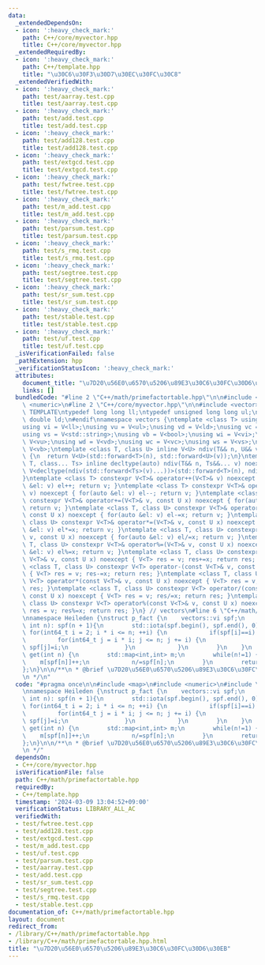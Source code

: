 ```yaml
---
data:
  _extendedDependsOn:
  - icon: ':heavy_check_mark:'
    path: C++/core/myvector.hpp
    title: C++/core/myvector.hpp
  _extendedRequiredBy:
  - icon: ':heavy_check_mark:'
    path: C++/template.hpp
    title: "\u30C6\u30F3\u30D7\u30EC\u30FC\u30C8"
  _extendedVerifiedWith:
  - icon: ':heavy_check_mark:'
    path: test/aarray.test.cpp
    title: test/aarray.test.cpp
  - icon: ':heavy_check_mark:'
    path: test/add.test.cpp
    title: test/add.test.cpp
  - icon: ':heavy_check_mark:'
    path: test/add128.test.cpp
    title: test/add128.test.cpp
  - icon: ':heavy_check_mark:'
    path: test/extgcd.test.cpp
    title: test/extgcd.test.cpp
  - icon: ':heavy_check_mark:'
    path: test/fwtree.test.cpp
    title: test/fwtree.test.cpp
  - icon: ':heavy_check_mark:'
    path: test/m_add.test.cpp
    title: test/m_add.test.cpp
  - icon: ':heavy_check_mark:'
    path: test/parsum.test.cpp
    title: test/parsum.test.cpp
  - icon: ':heavy_check_mark:'
    path: test/s_rmq.test.cpp
    title: test/s_rmq.test.cpp
  - icon: ':heavy_check_mark:'
    path: test/segtree.test.cpp
    title: test/segtree.test.cpp
  - icon: ':heavy_check_mark:'
    path: test/sr_sum.test.cpp
    title: test/sr_sum.test.cpp
  - icon: ':heavy_check_mark:'
    path: test/stable.test.cpp
    title: test/stable.test.cpp
  - icon: ':heavy_check_mark:'
    path: test/uf.test.cpp
    title: test/uf.test.cpp
  _isVerificationFailed: false
  _pathExtension: hpp
  _verificationStatusIcon: ':heavy_check_mark:'
  attributes:
    document_title: "\u7D20\u56E0\u6570\u5206\u89E3\u30C6\u30FC\u30D6\u30EB"
    links: []
  bundledCode: "#line 2 \"C++/math/primefactortable.hpp\"\n\n#include <map>\n#include\
    \ <numeric>\n#line 2 \"C++/core/myvector.hpp\"\n\n#include <vector>\n\n#ifndef\
    \ TEMPLATE\ntypedef long long ll;\ntypedef unsigned long long ul;\ntypedef long\
    \ double ld;\n#endif\nnamespace vectors {\ntemplate <class T> using V = std::vector<T>;\n\
    using vi = V<ll>;\nusing vu = V<ul>;\nusing vd = V<ld>;\nusing vc = V<char>;\n\
    using vs = V<std::string>;\nusing vb = V<bool>;\nusing wi = V<vi>;\nusing wu =\
    \ V<vu>;\nusing wd = V<vd>;\nusing wc = V<vc>;\nusing ws = V<vs>;\nusing wb =\
    \ V<vb>;\ntemplate <class T, class U> inline V<U> ndiv(T&& n, U&& v) noexcept\
    \ {\n  return V<U>(std::forward<T>(n), std::forward<U>(v));\n}\ntemplate <class\
    \ T, class... Ts> inline decltype(auto) ndiv(T&& n, Ts&&... v) noexcept {\n  return\
    \ V<decltype(ndiv(std::forward<Ts>(v)...))>(std::forward<T>(n), ndiv(std::forward<Ts>(v)...));\n\
    }\ntemplate <class T> constexpr V<T>& operator++(V<T>& v) noexcept { for(auto\
    \ &el: v) el++; return v; }\ntemplate <class T> constexpr V<T>& operator--(V<T>&\
    \ v) noexcept { for(auto &el: v) el--; return v; }\ntemplate <class T, class U>\
    \ constexpr V<T>& operator+=(V<T>& v, const U x) noexcept { for(auto &el: v) el+=x;\
    \ return v; }\ntemplate <class T, class U> constexpr V<T>& operator-=(V<T>& v,\
    \ const U x) noexcept { for(auto &el: v) el-=x; return v; }\ntemplate <class T,\
    \ class U> constexpr V<T>& operator*=(V<T>& v, const U x) noexcept { for(auto\
    \ &el: v) el*=x; return v; }\ntemplate <class T, class U> constexpr V<T>& operator/=(V<T>&\
    \ v, const U x) noexcept { for(auto &el: v) el/=x; return v; }\ntemplate <class\
    \ T, class U> constexpr V<T>& operator%=(V<T>& v, const U x) noexcept { for(auto\
    \ &el: v) el%=x; return v; }\ntemplate <class T, class U> constexpr V<T> operator+(const\
    \ V<T>& v, const U x) noexcept { V<T> res = v; res+=x; return res; }\ntemplate\
    \ <class T, class U> constexpr V<T> operator-(const V<T>& v, const U x) noexcept\
    \ { V<T> res = v; res-=x; return res; }\ntemplate <class T, class U> constexpr\
    \ V<T> operator*(const V<T>& v, const U x) noexcept { V<T> res = v; res*=x; return\
    \ res; }\ntemplate <class T, class U> constexpr V<T> operator/(const V<T>& v,\
    \ const U x) noexcept { V<T> res = v; res/=x; return res; }\ntemplate <class T,\
    \ class U> constexpr V<T> operator%(const V<T>& v, const U x) noexcept { V<T>\
    \ res = v; res%=x; return res; }\n} // vectors\n#line 6 \"C++/math/primefactortable.hpp\"\
    \nnamespace Heileden {\nstruct p_fact {\n    vectors::vi spf;\n    p_fact(const\
    \ int n): spf(n + 1){\n        std::iota(spf.begin(), spf.end(), 0);\n       \
    \ for(int64_t i = 2; i * i <= n; ++i) {\n            if(spf[i]==i) {\n       \
    \         for(int64_t j = i * i; j <= n; j += i) {\n                    if(spf[j]==j)\
    \ spf[j]=i;\n                }\n            }\n        }\n    }\n    std::map<int,int>\
    \ get(int n) {\n        std::map<int,int> m;\n        while(n!=1) {\n        \
    \    m[spf[n]]++;\n            n/=spf[n];\n        }\n        return m;\n    }\n\
    };\n}\n\n/**\n * @brief \u7D20\u56E0\u6570\u5206\u89E3\u30C6\u30FC\u30D6\u30EB\
    \n */\n"
  code: "#pragma once\n\n#include <map>\n#include <numeric>\n#include \"C++/core/myvector.hpp\"\
    \nnamespace Heileden {\nstruct p_fact {\n    vectors::vi spf;\n    p_fact(const\
    \ int n): spf(n + 1){\n        std::iota(spf.begin(), spf.end(), 0);\n       \
    \ for(int64_t i = 2; i * i <= n; ++i) {\n            if(spf[i]==i) {\n       \
    \         for(int64_t j = i * i; j <= n; j += i) {\n                    if(spf[j]==j)\
    \ spf[j]=i;\n                }\n            }\n        }\n    }\n    std::map<int,int>\
    \ get(int n) {\n        std::map<int,int> m;\n        while(n!=1) {\n        \
    \    m[spf[n]]++;\n            n/=spf[n];\n        }\n        return m;\n    }\n\
    };\n}\n\n/**\n * @brief \u7D20\u56E0\u6570\u5206\u89E3\u30C6\u30FC\u30D6\u30EB\
    \n */"
  dependsOn:
  - C++/core/myvector.hpp
  isVerificationFile: false
  path: C++/math/primefactortable.hpp
  requiredBy:
  - C++/template.hpp
  timestamp: '2024-03-09 13:04:52+09:00'
  verificationStatus: LIBRARY_ALL_AC
  verifiedWith:
  - test/fwtree.test.cpp
  - test/add128.test.cpp
  - test/extgcd.test.cpp
  - test/m_add.test.cpp
  - test/uf.test.cpp
  - test/parsum.test.cpp
  - test/aarray.test.cpp
  - test/add.test.cpp
  - test/sr_sum.test.cpp
  - test/segtree.test.cpp
  - test/s_rmq.test.cpp
  - test/stable.test.cpp
documentation_of: C++/math/primefactortable.hpp
layout: document
redirect_from:
- /library/C++/math/primefactortable.hpp
- /library/C++/math/primefactortable.hpp.html
title: "\u7D20\u56E0\u6570\u5206\u89E3\u30C6\u30FC\u30D6\u30EB"
---
```

